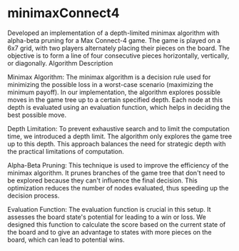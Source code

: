 # minimaxConnect4



Developed an implementation of a depth-limited minimax algorithm with alpha-beta pruning for a Max Connect-4 game. The game is played on a 6x7 grid, with two players alternately placing their pieces on the board. The objective is to form a line of four consecutive pieces horizontally, vertically, or diagonally.
Algorithm Description

Minimax Algorithm: The minimax algorithm is a decision rule used for minimizing the possible loss in a worst-case scenario (maximizing the minimum payoff). 
In our implementation, the algorithm explores possible moves in the game tree up to a certain specified depth. 
Each node at this depth is evaluated using an evaluation function, which helps in deciding the best possible move.

Depth Limitation: To prevent exhaustive search and to limit the computation time, we introduced a depth limit. 
The algorithm only explores the game tree up to this depth. 
This approach balances the need for strategic depth with the practical limitations of computation.

Alpha-Beta Pruning: This technique is used to improve the efficiency of the minimax algorithm. 
It prunes branches of the game tree that don't need to be explored because they can't influence the final decision. 
This optimization reduces the number of nodes evaluated, thus speeding up the decision process.

Evaluation Function: The evaluation function is crucial in this setup. 
It assesses the board state's potential for leading to a win or loss. 
We designed this function to calculate the score based on the current state of the board and to give an advantage to states with more pieces on the board, which can lead to potential wins.
